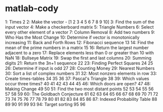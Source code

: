 # matlab-cody
1: Times 2
2: Make the vector - [1 2 3 4 5 6 7 8 9 10]
3: Find the sum of the input vector
4: Make a checkerboard matrix
5: Triangle Numbers
6: Select every other element of a vector
7: Column Removal
8: Add two numbers
9: Who Has the Most Change
10: Determine if vector is monotonically increasing
11: Back and Forth Rows
12: Fibonacci sequence
13
14: Find the mean of the prime numbers in a matrix
15
16: Return the largest number adjacent to a zero
17: Replace elements less than 0 or greater than 10 with NaN
18: Bullseye Matrix
19: Swap the first and last columns
20: Summing digits
21: Return the 3n+1 sequence
22
23: Finding Perfect Squares
24
25
26: Determine if input is odd
27
28: Counting Money
29: Nearest Numbers
30: Sort a list of complex numbers
31
32: Most nonzero elements in row
33: Create times-tables
34
35
 36
 37: Pascal's Triangle
 38
 39: Which values occur three times?
 40
 41
 42
 43
 44
 45
 46: Which doors are open?
 47
 48: Making Change
 49
 50
 51: Find the two most distant points
 52
 53
 54
 55
 56
 57
 58
 59
 60: The Goldbach Conjecture
 61
 62
 63
 64
 65
 66
 67
 68
 69
 70
 71
 72
 73
 74
 75
 76
 77
 78
 79
 80
 81
 82
 83
 84
 85
 86
 87: Indexed Probability Table
 88
 89
 90
 91
 99
 93
 94: Target sorting
 95
 96
